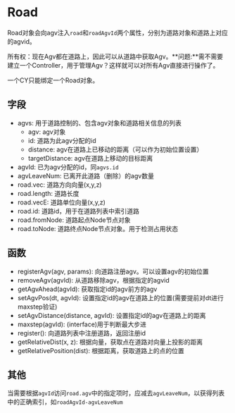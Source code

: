 # Road
Road对象会向agv注入`road`和`roadAgvId`两个属性，分别为道路对象和道路上对应的agvid。

所有权：现在Agv都在道路上，因此可以从道路中获取Agv。**问题:**需不需要建立一个Controller，用于管理Agv？这样就可以对所有Agv直接进行操作了。

一个CY只能绑定一个Road对象。

## 字段
- agvs: 用于道路控制的、包含agv对象和道路相关信息的列表
  - agv: agv对象
  - id: 道路为此agv分配的id
  - distance: agv在道路上已移动的距离（可以作为初始位置设置）
  - targetDistance: agv在道路上移动的目标距离
- agvId: 已为agv分配的id，同`agvs.id`
- agvLeaveNum: 已离开此道路（删除）的agv数量
- road.vec: 道路方向向量(x,y,z)
- road.length: 道路长度
- road.vecE: 道路单位向量(x,y,z)
- road.id: 道路id，用于在道路列表中索引道路
- road.fromNode: 道路起点Node节点对象
- road.toNode: 道路终点Node节点对象。用于检测占用状态

## 函数
- registerAgv(agv, params): 向道路注册agv。可以设置agv的初始位置
- removeAgv(agvId): 从道路移除agv，根据指定的agvid
- getAgvAhead(agvId): 获取指定id的agv前方的agv
- setAgvPos(dt, agvId): 设置指定id的agv在道路上的位置(需要提前对dt进行maxstep验证)
- setAgvDistance(distance, agvId): 设置指定id的agv在道路上的距离
- maxstep(agvId): (interface)用于判断最大步进
- register(): 向道路列表中注册道路，返回注册id
- getRelativeDist(x, z): 根据向量，获取点在道路对向量上投影的距离
- getRelativePosition(dist): 根据距离，获取道路上的点的位置

## 其他
当需要根据`agvId`访问`road.agv`中的指定项时，应减去`agvLeaveNum`，以获得列表中的正确索引，如`roadAgvId-agvLeaveNum`